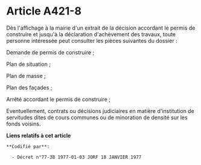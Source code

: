 # Article A421-8

Dès l'affichage à la mairie d'un extrait de la décision accordant le permis de construire et jusqu'à la déclaration
d'achèvement des travaux, toute personne intéressée peut consulter les pièces suivantes du dossier :

Demande de permis de construire ;

Plan de situation ;

Plan de masse ;

Plan des façades ;

Arrêté accordant le permis de construire ;

Eventuellement, contrats ou décisions judiciaires en matière d'institution de servitudes dites de cours communes ou de
minoration de densité sur les fonds voisins.

**Liens relatifs à cet article**

	**Codifié par**:

	  - Décret n°77-38 1977-01-03 JORF 18 JANVIER 1977
